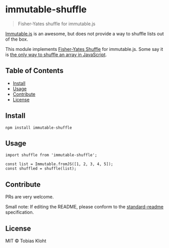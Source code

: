 # immutable-shuffle

> Fisher-Yates shuffle for immutable.js

[Immutable.js](http://facebook.github.io/immutable-js/) is an awesome, but does not provide a way to shuffle lists out of the box.

This module implements [Fisher-Yates Shuffle](https://bost.ocks.org/mike/shuffle/) for immutable.js. Some say it is [the only way to shuffle an array in JavaScript](https://www.frankmitchell.org/2015/01/fisher-yates/).

## Table of Contents

- [Install](#install)
- [Usage](#usage)
- [Contribute](#contribute)
- [License](#license)

## Install

```
npm install immutable-shuffle
```

## Usage

```
import shuffle from 'immutable-shuffle';

const list = Immutable.fromJS([1, 2, 3, 4, 5]);
const shuffled = shuffle(list);
```

## Contribute

PRs are very welcome.

Small note: If editing the README, please conform to the [standard-readme](https://github.com/RichardLitt/standard-readme) specification.

## License

MIT © Tobias Kloht
